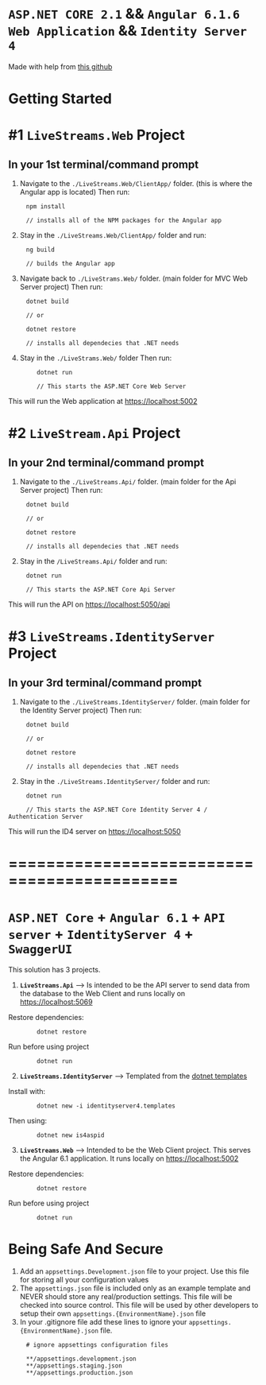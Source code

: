 # `ASP.NET CORE 2.1` && `Angular 6.1.6 Web Application` && `Identity Server 4`

Made with help from [this github](https://github.com/elanderson/Angular-Core-IdentityServer)

# Getting Started

# #1 `LiveStreams.Web` Project

## In your 1st terminal/command prompt

1.   Navigate to the `./LiveStreams.Web/ClientApp/` folder. (this is where the Angular app is located)
     Then run:

```
     npm install

     // installs all of the NPM packages for the Angular app
```

2.   Stay in the `./LiveStreams.Web/ClientApp/` folder and run:

```
     ng build

     // builds the Angular app
```

3.   Navigate back to `./LiveStrams.Web/` folder. (main folder for MVC Web Server project)
     Then run:

```
     dotnet build

     // or

     dotnet restore

     // installs all dependecies that .NET needs
```

4.   Stay in the `./LiveStrams.Web/` folder
     Then run:

```
        dotnet run

        // This starts the ASP.NET Core Web Server
```

This will run the Web application at [https://localhost:5002](https://localhost:5002)

# #2 `LiveStream.Api` Project

## In your 2nd terminal/command prompt

1.   Navigate to the `./LiveStreams.Api/` folder. (main folder for the Api Server project)
     Then run:

```
     dotnet build

     // or

     dotnet restore

     // installs all dependecies that .NET needs
```

2.   Stay in the `/LiveStreams.Api/` folder and run:

```
     dotnet run

     // This starts the ASP.NET Core Api Server
```

This will run the API on [https://localhost:5050/api](https://localhost:5050/api)

# #3 `LiveStreams.IdentityServer` Project

## In your 3rd terminal/command prompt

1.   Navigate to the `./LiveStreams.IdentityServer/` folder. (main folder for the Identity Server project)
     Then run:

```
     dotnet build

     // or

     dotnet restore

     // installs all dependecies that .NET needs
```

2.   Stay in the `./LiveStreams.IdentityServer/` folder and run:

```
     dotnet run

     // This starts the ASP.NET Core Identity Server 4 / Authentication Server
```

This will run the ID4 server on [https://localhost:5050](https://localhost:5050)

# ============================================

# `ASP.NET Core` + `Angular 6.1` + `API server` + `IdentityServer 4` + `SwaggerUI`

This solution has 3 projects.

1. **`LiveStreams.Api`** --> Is intended to be the API server to send data from the database to the Web Client and runs locally on [https://localhost:5069](https://localhost:5069)

Restore dependencies:

```
        dotnet restore
```

Run before using project

```
        dotnet run
```

2. **`LiveStreams.IdentityServer`** --> Templated from the [dotnet templates](https://github.com/IdentityServer/IdentityServer4.Templates)

Install with:

```
        dotnet new -i identityserver4.templates
```

Then using:

```
        dotnet new is4aspid
```

3. **`LiveStreams.Web`** --> Intended to be the Web Client project. This serves the Angular 6.1 application. It runs locally on [https://localhost:5002](https://localhost:5002)

Restore dependencies:

```
        dotnet restore
```

Run before using project

```
        dotnet run
```

# Being Safe And Secure

1.   Add an `appsettings.Development.json` file to your project. Use this file for storing all your configuration values
2.   The `appsettings.json` file is included only as an example template and NEVER should store any real/production settings. This file will be checked into source control. This file will be used by other developers to setup their own `appsettings.{EnvironmentName}.json` file
3.   In your .gitignore file add these lines to ignore your `appsettings.{EnvironmentName}.json` file.

```
     # ignore appsettings configuration files

     **/appsettings.development.json
     **/appsettings.staging.json
     **/appsettings.production.json
```
